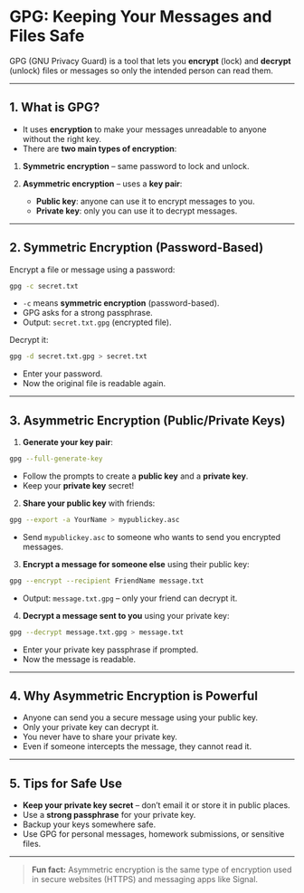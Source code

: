 # GPG: Keeping Your Messages and Files Safe

GPG (GNU Privacy Guard) is a tool that lets you **encrypt** (lock) and **decrypt** (unlock) files or messages so only the intended person can read them.

---

## 1. What is GPG?

* It uses **encryption** to make your messages unreadable to anyone without the right key.
* There are **two main types of encryption**:


1. **Symmetric encryption** – same password to lock and unlock.
2. **Asymmetric encryption** – uses a **key pair**:

      * **Public key**: anyone can use it to encrypt messages to you.
      * **Private key**: only you can use it to decrypt messages.

---

## 2. Symmetric Encryption (Password-Based)

Encrypt a file or message using a password:

```bash
gpg -c secret.txt
```

* `-c` means **symmetric encryption** (password-based).
* GPG asks for a strong passphrase.
* Output: `secret.txt.gpg` (encrypted file).

Decrypt it:

```bash
gpg -d secret.txt.gpg > secret.txt
```

* Enter your password.
* Now the original file is readable again.

---

## 3. Asymmetric Encryption (Public/Private Keys)

1. **Generate your key pair**:

```bash
gpg --full-generate-key
```

* Follow the prompts to create a **public key** and a **private key**.
* Keep your **private key** secret!

2. **Share your public key** with friends:

```bash
gpg --export -a YourName > mypublickey.asc
```

* Send `mypublickey.asc` to someone who wants to send you encrypted messages.

3. **Encrypt a message for someone else** using their public key:

```bash
gpg --encrypt --recipient FriendName message.txt
```

* Output: `message.txt.gpg` – only your friend can decrypt it.

4. **Decrypt a message sent to you** using your private key:

```bash
gpg --decrypt message.txt.gpg > message.txt
```

* Enter your private key passphrase if prompted.
* Now the message is readable.

---

## 4. Why Asymmetric Encryption is Powerful

* Anyone can send you a secure message using your public key.
* Only your private key can decrypt it.
* You never have to share your private key.
* Even if someone intercepts the message, they cannot read it.

---

## 5. Tips for Safe Use

* **Keep your private key secret** – don’t email it or store it in public places.
* Use a **strong passphrase** for your private key.
* Backup your keys somewhere safe.
* Use GPG for personal messages, homework submissions, or sensitive files.

---

> **Fun fact:** Asymmetric encryption is the same type of encryption used in secure websites (HTTPS) and messaging apps like Signal.
